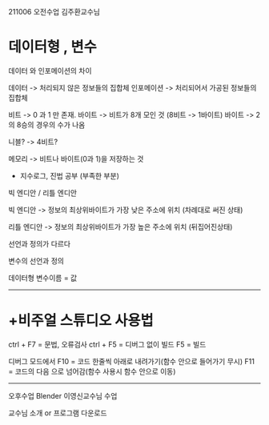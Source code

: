 211006 오전수업 김주환교수님
 
# 데이터형 , 변수

데이터 와 인포메이션의 차이

데이터 -> 처리되지 않은 정보들의 집합체
인포메이션 -> 처리되어서 가공된 정보들의 집합체


비트 -> 0 과 1 만 존재.
바이트 -> 비트가 8개 모인 것
(8비트 -> 1바이트)
바이트 -> 2의 8승의 경우의 수가 나옴

니블? -> 4비트?

메모리 -> 비트나 바이트(0과 1)을 저장하는 것


* 지수로그, 진법 공부 (부족한 부분)

빅 엔디안 / 리틀 엔디안

빅 엔디안 -> 정보의 최상위바이트가 가장 낮은 주소에 위치
(차례대로 써진 상태)

리틀 엔디안 -> 정보의 최상위바이트가 가장 높은 주소에 위치
(뒤집어진상태)


선언과 정의가 다르다

변수의 선언과 정의

데이터형 변수이름 = 값

------------------

# +비주얼 스튜디오 사용법

ctrl + F7 = 문법, 오류검사
ctrl + F5 =  디버그 없이 빌드
F5 = 빌드

디버그 모드에서
F10 = 코드 한줄씩 아래로 내려가기(함수 안으로 들어가기 무시)
F11 = 코드의 다음 으로 넘어감(함수 사용시 함수 안으로 이동)

-----------------------

오후수업 Blender 이영신교수님 수업

교수님 소개 or 프로그램 다운로드
